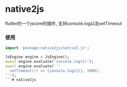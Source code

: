 # native2js
flutter的一个jscore的插件, 支持console.log以及setTimeout

### 使用
```dart
import 'package:native2js/native2.js';

JsEngine engine = JsEngine();
await engine.evaluate('console.log(1)');
await engine.evaluate('''
  setTimeout(() => {console.log(2)}, 1000);
''');
```# native2js

